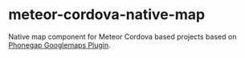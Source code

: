 # meteor-cordova-native-map
Native map component for Meteor Cordova based projects based on [Phonegap Googlemaps Plugin](https://github.com/wf9a5m75/phonegap-googlemaps-plugin).
